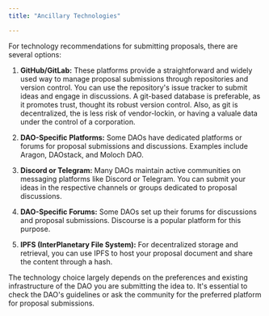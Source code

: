 ```yaml
---
title: "Ancillary Technologies"

---
```


For technology recommendations for submitting proposals, there are several options:

1. **GitHub/GitLab:** These platforms provide a straightforward and widely used way to manage proposal submissions through repositories and version control. You can use the repository's issue tracker to submit ideas and engage in discussions. A git-based database is preferable, as it promotes trust, thought its robust version control. Also, as git is decentralized, the is less risk of vendor-lockin, or having a valuale data under the control of a corporation.

2. **DAO-Specific Platforms:** Some DAOs have dedicated platforms or forums for proposal submissions and discussions. Examples include Aragon, DAOstack, and Moloch DAO.

3. **Discord or Telegram:** Many DAOs maintain active communities on messaging platforms like Discord or Telegram. You can submit your ideas in the respective channels or groups dedicated to proposal discussions.

4. **DAO-Specific Forums:** Some DAOs set up their forums for discussions and proposal submissions. Discourse is a popular platform for this purpose.

5. **IPFS (InterPlanetary File System):** For decentralized storage and retrieval, you can use IPFS to host your proposal document and share the content through a hash.

The technology choice largely depends on the preferences and existing infrastructure of the DAO you are submitting the idea to. It's essential to check the DAO's guidelines or ask the community for the preferred platform for proposal submissions.
